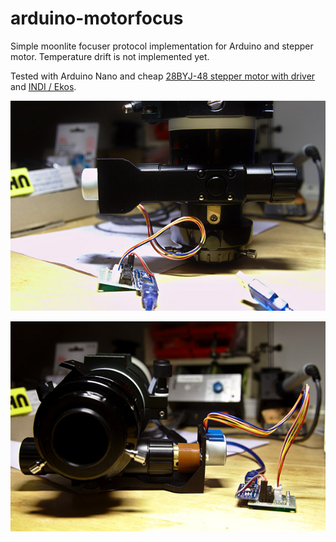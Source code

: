 # arduino-motorfocus

Simple moonlite focuser protocol implementation for Arduino and stepper motor. Temperature drift is not implemented yet.

Tested with Arduino Nano and cheap [28BYJ-48 stepper motor with driver](https://arduino-info.wikispaces.com/SmallSteppers) and [INDI / Ekos](http://indilib.org).

![alt text](res/image01.jpg)

![alt text](res/image02.jpg)

